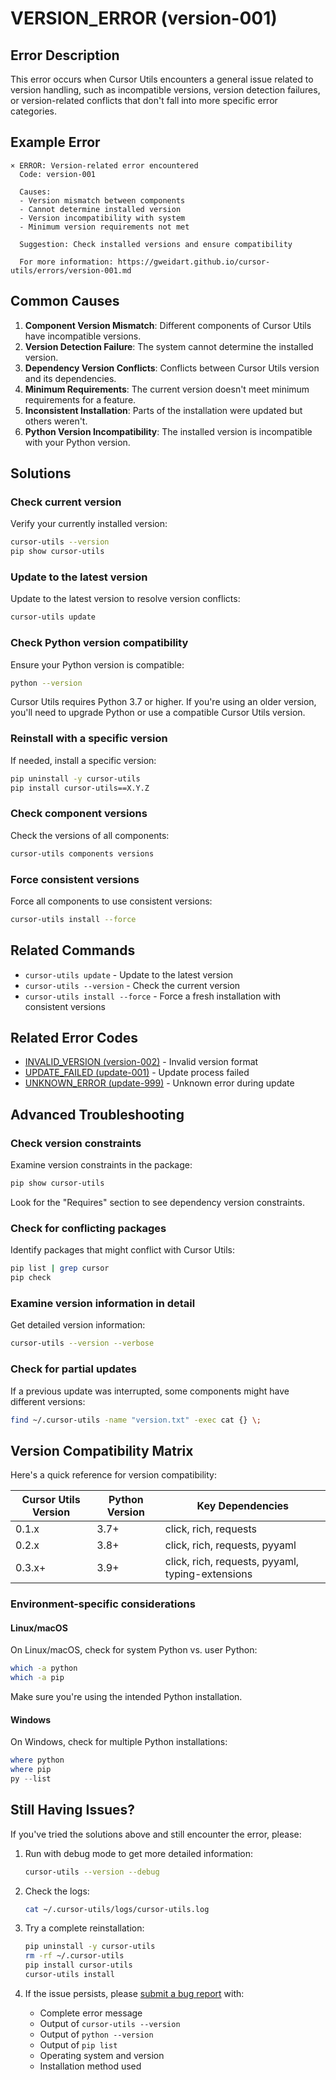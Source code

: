 # VERSION_ERROR (version-001)

## Error Description

This error occurs when Cursor Utils encounters a general issue related to version handling, such as incompatible versions, version detection failures, or version-related conflicts that don't fall into more specific error categories.

## Example Error

```
× ERROR: Version-related error encountered
  Code: version-001
  
  Causes:
  - Version mismatch between components
  - Cannot determine installed version
  - Version incompatibility with system
  - Minimum version requirements not met
  
  Suggestion: Check installed versions and ensure compatibility
  
  For more information: https://gweidart.github.io/cursor-utils/errors/version-001.md
```

## Common Causes

1. **Component Version Mismatch**: Different components of Cursor Utils have incompatible versions.
2. **Version Detection Failure**: The system cannot determine the installed version.
3. **Dependency Version Conflicts**: Conflicts between Cursor Utils version and its dependencies.
4. **Minimum Requirements**: The current version doesn't meet minimum requirements for a feature.
5. **Inconsistent Installation**: Parts of the installation were updated but others weren't.
6. **Python Version Incompatibility**: The installed version is incompatible with your Python version.

## Solutions

### Check current version

Verify your currently installed version:

```bash
cursor-utils --version
pip show cursor-utils
```

### Update to the latest version

Update to the latest version to resolve version conflicts:

```bash
cursor-utils update
```

### Check Python version compatibility

Ensure your Python version is compatible:

```bash
python --version
```

Cursor Utils requires Python 3.7 or higher. If you're using an older version, you'll need to upgrade Python or use a compatible Cursor Utils version.

### Reinstall with a specific version

If needed, install a specific version:

```bash
pip uninstall -y cursor-utils
pip install cursor-utils==X.Y.Z
```

### Check component versions

Check the versions of all components:

```bash
cursor-utils components versions
```

### Force consistent versions

Force all components to use consistent versions:

```bash
cursor-utils install --force
```

## Related Commands

- `cursor-utils update` - Update to the latest version
- `cursor-utils --version` - Check the current version
- `cursor-utils install --force` - Force a fresh installation with consistent versions

## Related Error Codes

- [INVALID_VERSION (version-002)](version-002.md) - Invalid version format
- [UPDATE_FAILED (update-001)](update-001.md) - Update process failed
- [UNKNOWN_ERROR (update-999)](update-999.md) - Unknown error during update

## Advanced Troubleshooting

### Check version constraints

Examine version constraints in the package:

```bash
pip show cursor-utils
```

Look for the "Requires" section to see dependency version constraints.

### Check for conflicting packages

Identify packages that might conflict with Cursor Utils:

```bash
pip list | grep cursor
pip check
```

### Examine version information in detail

Get detailed version information:

```bash
cursor-utils --version --verbose
```

### Check for partial updates

If a previous update was interrupted, some components might have different versions:

```bash
find ~/.cursor-utils -name "version.txt" -exec cat {} \;
```

## Version Compatibility Matrix

Here's a quick reference for version compatibility:

| Cursor Utils Version | Python Version | Key Dependencies |
|----------------------|----------------|------------------|
| 0.1.x                | 3.7+           | click, rich, requests |
| 0.2.x                | 3.8+           | click, rich, requests, pyyaml |
| 0.3.x+               | 3.9+           | click, rich, requests, pyyaml, typing-extensions |

### Environment-specific considerations

#### Linux/macOS

On Linux/macOS, check for system Python vs. user Python:

```bash
which -a python
which -a pip
```

Make sure you're using the intended Python installation.

#### Windows

On Windows, check for multiple Python installations:

```powershell
where python
where pip
py --list
```

## Still Having Issues?

If you've tried the solutions above and still encounter the error, please:

1. Run with debug mode to get more detailed information:
   ```bash
   cursor-utils --version --debug
   ```

2. Check the logs:
   ```bash
   cat ~/.cursor-utils/logs/cursor-utils.log
   ```

3. Try a complete reinstallation:
   ```bash
   pip uninstall -y cursor-utils
   rm -rf ~/.cursor-utils
   pip install cursor-utils
   cursor-utils install
   ```

4. If the issue persists, please [submit a bug report](https://github.com/gweidart/cursor-utils/issues) with:
   - Complete error message
   - Output of `cursor-utils --version`
   - Output of `python --version`
   - Output of `pip list`
   - Operating system and version
   - Installation method used 